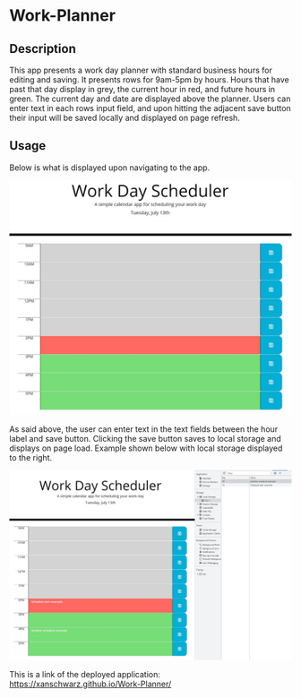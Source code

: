 # Work-Planner

## Description

This app presents a work day planner with standard business hours for editing and saving. It presents rows for 9am-5pm by hours. Hours that have past that day display in grey, the current hour in red, and future hours in green. The current day and date are displayed above the planner. Users can enter text in each rows input field, and upon hitting the adjacent save button their input will be saved locally and displayed on page refresh.

## Usage

Below is what is displayed upon navigating to the app.

![Picture of initial app, before utilization.](assets/images/InitialPage.JPG)

As said above, the user can enter text in the text fields between the hour label and save button. Clicking the save button saves to local storage and displays on page load. Example shown below with local storage displayed to the right.

![Picture of app displaying sample user input.](assets/images/SavedScheduleItems.JPG)

This is a link of the deployed application: https://xanschwarz.github.io/Work-Planner/

